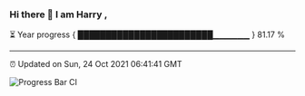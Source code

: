 ### Hi there 👋 I am Harry , 

⏳ Year progress { ████████████████████████▁▁▁▁▁▁ } 81.17 %

---

⏰ Updated on Sun, 24 Oct 2021 06:41:41 GMT

![Progress Bar CI](https://github.com/duykhang68/duykhang68/workflows/Progress%20Bar%20CI/badge.svg)
